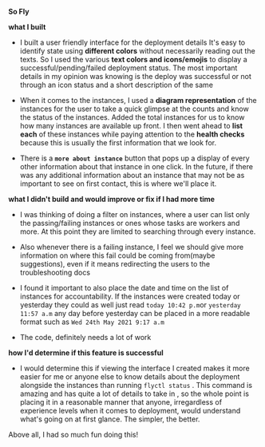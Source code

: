 **So Fly**

**what I built**

- I built a user friendly interface for the deployment details
It's easy to identify state using **different colors** without necessarily reading out the texts. So I used the various **text colors and icons/emojis** to display a successful/pending/failed deployment status. The most important details in my opinion was knowing is the deploy was successful or not through an icon status and a short description of the same

- When it comes to the instances, I used a **diagram representation** of the instances for the user to take a quick glimpse at the counts and know the status of the instances. Added the total instances for us to know how many instances are available up front.
I then went ahead to **list each** of these instances while paying attention to the **health checks** because this is usually the first information that we look for. 

- There is a **```more about instance```** button that pops up a display of every other information about that instance in one click. In the future, if there was any additional information about an instance that may not be as important to see on first contact, this is where we'll place it.

**what I didn't build and would improve or fix if I had more time**

- I was thinking of doing a filter on instances, where a user can list only the passing/failing instances or ones whose tasks are workers and more. At this point they are limited to searching through every instance.

- Also whenever there is a failing instance, I feel we should give more information on where this fail could be coming from(maybe suggestions), even if it means redirecting the users to the troubleshooting docs

- I found it important to also place the date and time on the list of instances for accountability. If the instances were created today or yesterday they could as well just read ```today 10:42 p.m```or ```yesterday 11:57 a.m``` any day before yesterday can be placed in a more readable format such as ```Wed 24th May 2021 9:17 a.m```

- The code, definitely needs a lot of work

**how I'd determine if this feature is successful**

- I would determine this if viewing the interface I created makes it more easier for me or anyone else to know details about the deployment alongside the instances than running ```flyctl status``` . This command is amazing and has quite a lot of details to take in , so the whole point is placing it in a reasonable manner that anyone, irregardless of experience levels when it comes to deployment, would understand what's going on at first glance. The simpler, the better.

Above all, I had so much fun doing this!